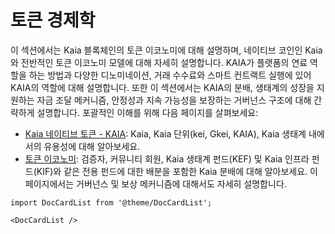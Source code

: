 # 토큰 경제학

이 섹션에서는 Kaia 블록체인의 토큰 이코노미에 대해 설명하며, 네이티브 코인인 Kaia와 전반적인 토큰 이코노미 모델에 대해 자세히 설명합니다.  KAIA가 플랫폼의 연료 역할을 하는 방법과 다양한 디노미네이션, 거래 수수료와 스마트 컨트랙트 실행에 있어 KAIA의 역할에 대해 설명합니다.  또한 이 섹션에서는 KAIA의 분배, 생태계의 성장을 지원하는 자금 조달 메커니즘, 안정성과 지속 가능성을 보장하는 거버넌스 구조에 대해 간략하게 설명합니다.  포괄적인 이해를 위해 다음 페이지를 살펴보세요:

- [Kaia 네이티브 토큰 - KAIA](kaia-native-token.md): Kaia, Kaia 단위(kei, Gkei, KAIA), Kaia 생태계 내에서의 유용성에 대해 알아보세요.
- [토큰 이코노미](token-economy.md): 검증자, 커뮤니티 회원, Kaia 생태계 펀드(KEF) 및 Kaia 인프라 펀드(KIF)와 같은 전용 펀드에 대한 배분을 포함한 Kaia 분배에 대해 알아보세요.  이 페이지에서는 거버넌스 및 보상 메커니즘에 대해서도 자세히 설명합니다.

```mdx-code-block
import DocCardList from '@theme/DocCardList';

<DocCardList />
```
